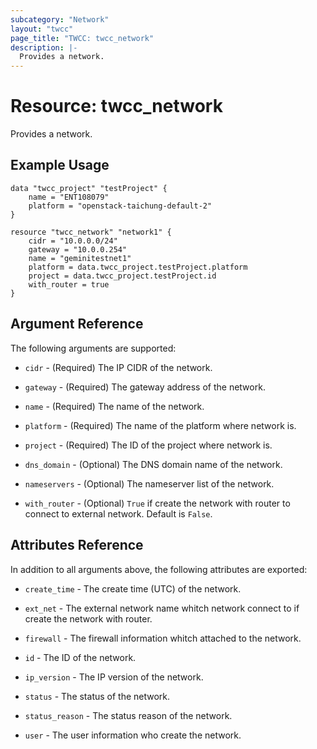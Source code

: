 ```yaml
---
subcategory: "Network"
layout: "twcc"
page_title: "TWCC: twcc_network"
description: |-
  Provides a network.
---
```


# Resource: twcc_network

Provides a network.

## Example Usage

```hcl
data "twcc_project" "testProject" {
    name = "ENT108079"
    platform = "openstack-taichung-default-2"
}

resource "twcc_network" "network1" {
    cidr = "10.0.0.0/24"
    gateway = "10.0.0.254"
    name = "geminitestnet1"
    platform = data.twcc_project.testProject.platform
    project = data.twcc_project.testProject.id
    with_router = true
}
```

## Argument Reference

The following arguments are supported:

* `cidr` - (Required) The IP CIDR of the network.

* `gateway` - (Required) The gateway address of the network.

* `name` - (Required) The name of the network.

* `platform` - (Required) The name of the platform where network is.

* `project` - (Required) The ID of the project where network is.

* `dns_domain` - (Optional) The DNS domain name of the network.

* `nameservers` - (Optional) The nameserver list of the network.

* `with_router` - (Optional) `True` if create the network with router to connect to external network. Default is `False`.

## Attributes Reference

In addition to all arguments above, the following attributes are exported:

* `create_time` - The create time (UTC) of the network.

* `ext_net` - The external network name whitch network connect to if create the network with router.

* `firewall` - The firewall information whitch attached to the network.

* `id` - The ID of the network.

* `ip_version` - The IP version of the network.

* `status` - The status of the network.

* `status_reason` - The status reason of the network.

* `user` - The user information who create the network.
